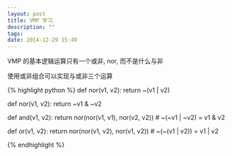```yaml
---
layout: post
title: VMP 学习
description: ""
tags:
date: 2014-12-29 15:49
---
```


VMP 的基本逻辑运算只有一个或非, nor, 而不是什么与非

使用或非组合可以实现与或非三个运算

{% highlight python %}
def nor(v1, v2):
    return ~(v1 | v2)

def nor(v1, v2):
    return ~v1 & ~v2

def and(v1, v2):
    return nor(nor(v1, v1), nor(v2, v2))    # ~(~v1 | ~v2) = v1 & v2

def or(v1, v2):
    return nor(nor(v1, v2), nor(v1, v2))    # ~(~(v1 | v2)) = v1 | v2

{% endhighlight %}


